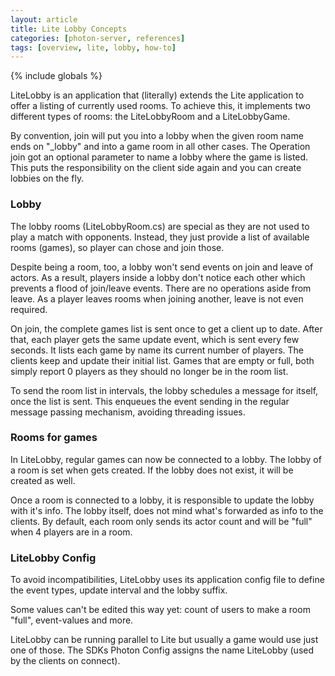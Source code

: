 ```yaml
---
layout: article
title: Lite Lobby Concepts
categories: [photon-server, references]
tags: [overview, lite, lobby, how-to]
---
```

{% include globals %}

LiteLobby is an application that (literally) extends the Lite
application to offer a listing of currently used rooms. To achieve this,
it implements two different types of rooms: the LiteLobbyRoom and a
LiteLobbyGame.

By convention, join will put you into a lobby when the given room name
ends on "\_lobby" and into a game room in all other cases. The Operation
join got an optional parameter to name a lobby where the game is listed.
This puts the responsibility on the client side again and you can create
lobbies on the fly.

### Lobby

The lobby rooms (LiteLobbyRoom.cs) are special as they are not used to
play a match with opponents. Instead, they just provide a list of
available rooms (games), so player can chose and join those.

Despite being a room, too, a lobby won't send events on join and leave
of actors. As a result, players inside a lobby don't notice each other
which prevents a flood of join/leave events. There are no operations
aside from leave. As a player leaves rooms when joining another, leave
is not even required.

On join, the complete games list is sent once to get a client up to
date. After that, each player gets the same update event, which is sent
every few seconds. It lists each game by name its current number of
players. The clients keep and update their initial list. Games that are
empty or full, both simply report 0 players as they should no longer be
in the room list.

To send the room list in intervals, the lobby schedules a message for
itself, once the list is sent. This enqueues the event sending in the
regular message passing mechanism, avoiding threading issues.

### Rooms for games

In LiteLobby, regular games can now be connected to a lobby. The lobby
of a room is set when gets created. If the lobby does not exist, it will
be created as well.

Once a room is connected to a lobby, it is responsible to update the
lobby with it's info. The lobby itself, does not mind what's forwarded
as info to the clients. By default, each room only sends its actor count
and will be "full" when 4 players are in a room.

### LiteLobby Config

To avoid incompatibilities, LiteLobby uses its application config file
to define the event types, update interval and the lobby suffix.

Some values can't be edited this way yet: count of users to make a room
"full", event-values and more.

LiteLobby can be running parallel to Lite but usually a game would use
just one of those. The SDKs Photon Config assigns the name LiteLobby
(used by the clients on connect).
